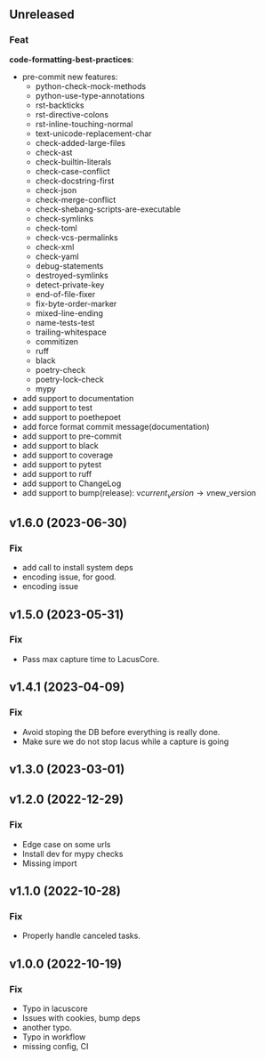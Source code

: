 ## Unreleased

### Feat

**code-formatting-best-practices**:
- pre-commit new features:
  - python-check-mock-methods
  - python-use-type-annotations
  - rst-backticks
  - rst-directive-colons
  - rst-inline-touching-normal
  - text-unicode-replacement-char
  - check-added-large-files
  - check-ast
  - check-builtin-literals
  - check-case-conflict
  - check-docstring-first
  - check-json
  - check-merge-conflict
  - check-shebang-scripts-are-executable
  - check-symlinks
  - check-toml
  - check-vcs-permalinks
  - check-xml
  - check-yaml
  - debug-statements
  - destroyed-symlinks
  - detect-private-key
  - end-of-file-fixer
  - fix-byte-order-marker
  - mixed-line-ending
  - name-tests-test
  - trailing-whitespace
  - commitizen
  - ruff
  - black
  - poetry-check
  - poetry-lock-check
  - mypy
- add support to documentation
- add support to test
- add support to poethepoet
- add force format commit message(documentation)
- add support to pre-commit
- add support to black
- add support to coverage
- add support to pytest
- add support to ruff 
- add support to ChangeLog
- add support to bump(release): v$current_version → v$new_version




## v1.6.0 (2023-06-30)

### Fix

- add call to install system deps
- encoding issue, for good.
- encoding issue

## v1.5.0 (2023-05-31)

### Fix

- Pass max capture time to LacusCore.

## v1.4.1 (2023-04-09)

### Fix

- Avoid stoping the DB before everything is really done.
- Make sure we do not stop lacus while a capture is going

## v1.3.0 (2023-03-01)

## v1.2.0 (2022-12-29)

### Fix

- Edge case on some urls
- Install dev for mypy checks
- Missing import

## v1.1.0 (2022-10-28)

### Fix

- Properly handle canceled tasks.

## v1.0.0 (2022-10-19)

### Fix

- Typo in lacuscore
- Issues with cookies, bump deps
- another typo.
- Typo in workflow
- missing config, CI
